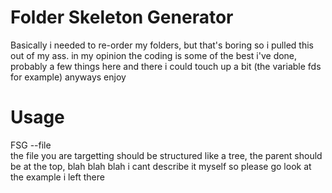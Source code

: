 # Folder Skeleton Generator
Basically i needed to re-order my folders, but that's boring so i pulled this out of my ass.
in my opinion the coding is some of the best i've done, probably a few things here and there i could touch up a bit (the variable fds for example)
anyways enjoy

# Usage
FSG --file <filename> <br />
the file you are targetting should be structured like a tree, the parent should be at the top, blah blah blah i cant describe it myself so please go look at the example i left there
